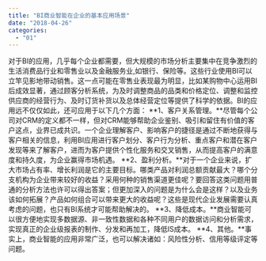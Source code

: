 ```yaml
---
title: "BI商业智能在企业的基本应用场景"
date: "2018-04-26"
categories: 
  - "01"
---
```


对于BI的应用，几乎每个企业都需要，但大规模的市场分析主要集中在竞争激烈的生活消费品行业和零售业以及金融服务业,如银行、保险等。这些行业使用BI可以立竿见影地带动销售。这一点可能在零售业表现最为明显，比如某购物中心运用BI后成效显著，通过顾客分析系统，为及时调整商品的品类和价格定位、调整和监控供应商的经营行为、及时订货补货以及总体经营定位等提供了科学的依据。BI的应用远不仅仅如此，还可应用于以下几个方面： **1、客户关系管理。**尽管每个公司对CRM的定义都不一样，但对CRM能够帮助企业鉴别、吸引和留住有价值的客户这点，业界已成共识。一个企业理解客户、影响客户的捷径是通过不断地获得与客户相关的信息，利用BI应用进行客户划分、客户行为分析、重点客户和潜在客户发现等来了解客户，进而为客户提供个性化服务和交叉销售，从而提高客户的满意度和持久度，为企业赢得市场机遇。 **2、盈利分析。**对于一个企业来说，扩大市场占有率、增长利润是它的主要目标。哪类产品对利润总额贡献最大？哪个分支机构为企业带来较好的收益？采用何种的销售渠道更佳呢？要回答这类问题用普通的分析方法也许可以得出答案；但更加深入的问题是为什么会是这样？以及业务该如何拓展？产品如何组合可以带来更大的收益呢？这些是现代企业发展需要认真考虑的问题，也只有BI系统才可能帮助解决的。 **3、降低成本。**商业智能可以很方便地实现多数据源、非一致性数据和各种不同用户的数据访问和分析需求，实现真正的企业级报表的制作、分发和再加工，降低IS成本。 **4、其他。**事实上，商业智能的应用非常广泛，也可以解决诸如：风险性分析、信用等级评定等问题。
